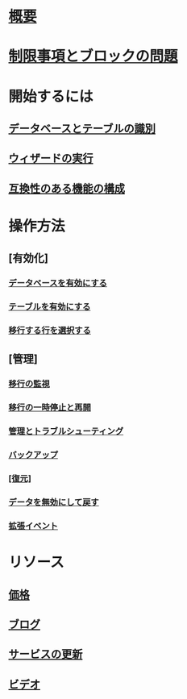 # [概要](stretch-database.md)  
# [制限事項とブロックの問題](limitations-for-stretch-database.md)
# 開始するには
## [データベースとテーブルの識別](stretch-database-databases-and-tables-stretch-database-advisor.md)  
## [ウィザードの実行](get-started-by-running-the-enable-database-for-stretch-wizard.md)
## [互換性のある機能の構成](configure-compatible-sql-server-features-with-stretch-database.md)  
# 操作方法
## [有効化]
### [データベースを有効にする](enable-stretch-database-for-a-database.md)  
### [テーブルを有効にする](enable-stretch-database-for-a-table.md)  
### [移行する行を選択する](select-rows-to-migrate-by-using-a-filter-function-stretch-database.md)  
## [管理]
### [移行の監視](monitor-and-troubleshoot-data-migration-stretch-database.md)
### [移行の一時停止と再開](pause-and-resume-data-migration-stretch-database.md)  
### [管理とトラブルシューティング](manage-and-troubleshoot-stretch-database.md)  
### [バックアップ](backup-stretch-enabled-databases-stretch-database.md)  
### [[復元]](restore-stretch-enabled-databases-stretch-database.md)  
### [データを無効にして戻す](disable-stretch-database-and-bring-back-remote-data.md)
### [拡張イベント](extended-events-for-stretch-database.md)  
# リソース
## [価格](https://azure.microsoft.com/pricing/details/sql-server-stretch-database/)
## [ブログ](https://blogs.technet.microsoft.com/dataplatforminsider/tag/stretch-database/)
## [サービスの更新](https://azure.microsoft.com/updates/?product=sql-server-stretch-database)
## [ビデオ](https://azure.microsoft.com/documentation/videos/index/?services=sql-server-stretch-database)
